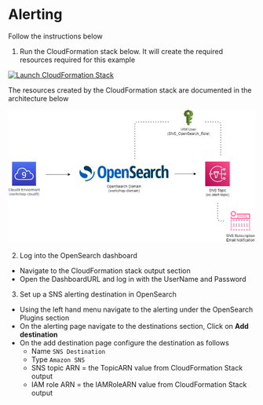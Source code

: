 # Alerting

Follow the instructions below

1. Run the CloudFormation stack below. It will create the required resources required for this example

[![Launch CloudFormation Stack](https://sharkech-public.s3.amazonaws.com/misc-public/cloudformation-launch-stack.png)](https://console.aws.amazon.com/cloudformation/home#/stacks/new?stackName=os-alerting&templateURL=https://sharkech-public.s3.amazonaws.com/misc-public/OpenSearch_demo_alerting.yaml)

The resources created by the CloudFormation stack are documented in the architecture below

<img width="600" alt="Fluentd_cloud9_Architecture" src="https://github.com/ev2900/CloudFormation_Examples/blob/main/Architecture%20Diagrams%20for%20README/OpenSearch_demo_alerting_yaml.png">

2. Log into the OpenSearch dashboard 
* Navigate to the CloudFormation stack output section
* Open the DashboardURL and log in with the UserName and Password

3. Set up a SNS alerting destination in OpenSearch
* Using the left hand menu navigate to the alerting under the OpenSearch Plugins section
* On the alerting page navigate to the destinations section, Click on **Add destination**
* On the add destination page configure the destination as follows
   * Name ```SNS Destination```
   * Type ```Amazon SNS```    
   * SNS topic ARN = the TopicARN value from CloudFormation Stack output  
   * IAM role ARN = the IAMRoleARN value from CloudFormation Stack output
